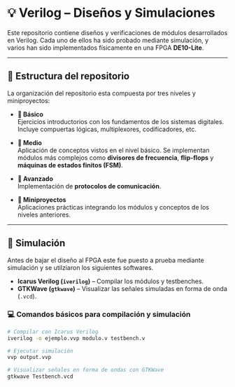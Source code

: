 # 💡 Verilog – Diseños y Simulaciones

Este repositorio contiene diseños y verificaciones de módulos desarrollados en Verilog. Cada uno de ellos ha sido probado mediante simulación, y varios han sido implementados físicamente en una FPGA **DE10-Lite**.

---

## 📁 Estructura del repositorio

La organización del repositorio esta compuesta por  tres niveles y miniproyectos:

- **📂 Básico**  
  Ejercicios introductorios con los fundamentos de los sistemas digitales. Incluye compuertas lógicas, multiplexores, codificadores, etc.

- **📂 Medio**  
  Aplicación de conceptos vistos en el nivel básico. Se implementan módulos más complejos como **divisores de frecuencia**, **flip-flops** y **máquinas de estados finitos (FSM)**.

- **📂 Avanzado**  
  Implementación de **protocolos de comunicación**.

- **📂 Miniproyectos**  
  Aplicaciones prácticas integrando los módulos y conceptos de los niveles anteriores.

---

## 🧪 Simulación

Antes de bajar el diseño al FPGA este fue puesto a prueba mediante simulación y se utilziaron los siguientes softwares.

- **Icarus Verilog (`iverilog`)** – Compilar los módulos y testbenches.
- **GTKWave (`gtkwave`)** – Visualizar las señales simuladas en forma de onda (`.vcd`).

### 💻 Comandos básicos para compilación y simulación

```bash
# Compilar con Icarus Verilog
iverilog -o ejemplo.vvp modulo.v testbench.v

# Ejecutar simulación 
vvp output.vvp

# Visualizar señales en forma de ondas con GTKWave
gtkwave Testbench.vcd


